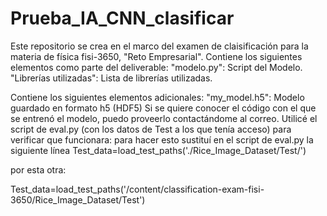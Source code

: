# Prueba_IA_CNN_clasificar
Este repositorio se crea en el marco del examen de claisificación para la materia de física fisi-3650, "Reto Empresarial".
Contiene los siguientes elementos como parte del deliverable: 
"modelo.py": Script del Modelo.
"Librerías utilizadas": Lista de librerías utilizadas.

Contiene los siguientes elementos adicionales:
"my_model.h5": Modelo guardado en formato h5 (HDF5)
Si se quiere conocer el código con el que se entrenó el modelo, puedo proveerlo contactándome al correo.
Utilicé el script de eval.py (con los datos de Test a los que tenía acceso) para verificar que funcionara: para hacer esto sustituí en el script de eval.py la siguiente línea 
Test_data=load_test_paths('./Rice_Image_Dataset/Test/')

por esta otra:

Test_data=load_test_paths('/content/classification-exam-fisi-3650/Rice_Image_Dataset/Test')

